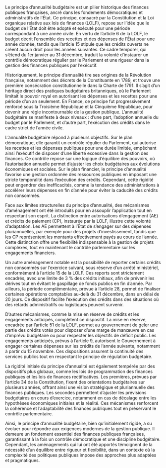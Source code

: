 Le principe d’annualité budgétaire est un pilier historique des finances publiques françaises, ancré dans les fondements démocratiques et administratifs de l’État. Ce principe, consacré par la Constitution et la Loi organique relative aux lois de finances (LOLF), repose sur l’idée que le budget de l’État doit être adopté et exécuté pour une période correspondant à une année civile. En vertu de l’article 6 de la LOLF, le budget décrit l’ensemble des recettes et des dépenses de l’État pour une année donnée, tandis que l’article 15 stipule que les crédits ouverts ne créent aucun droit pour les années suivantes. Ce cadre temporel, qui s’étend du 1er janvier au 31 décembre, traduit la volonté d’instaurer un contrôle démocratique régulier par le Parlement et une rigueur dans la gestion des finances publiques par l’exécutif.

Historiquement, le principe d’annualité tire ses origines de la Révolution française, notamment des décrets de la Constituante en 1789, et trouve une première consécration constitutionnelle dans la Charte de 1791. Il s’agit d’un héritage direct des pratiques budgétaires britanniques, où le Parlement limitait le pouvoir royal en autorisant les dépenses et les recettes pour une période d’un an seulement. En France, ce principe fut progressivement renforcé sous la Troisième République et la Cinquième République, pour devenir une règle incontournable de la gestion publique. L’annualité budgétaire se manifeste à deux niveaux : d’une part, l’adoption annuelle du budget par le Parlement, et d’autre part, l’exécution des crédits dans le cadre strict de l’année civile.

L’annualité budgétaire répond à plusieurs objectifs. Sur le plan démocratique, elle garantit un contrôle régulier du Parlement, qui autorise les recettes et les dépenses publiques pour une durée limitée, empêchant ainsi l’exécutif de disposer d’une liberté excessive dans la gestion des finances. Ce contrôle repose sur une logique d’équilibre des pouvoirs, où l’autorisation annuelle permet d’ajuster les choix budgétaires aux évolutions économiques et sociales. Sur le plan financier, le principe d’annualité favorise une gestion ordonnée des ressources publiques en imposant une stricte temporalité dans l’exécution des crédits. Cependant, cette rigidité peut engendrer des inefficacités, comme la tendance des administrations à accélérer leurs dépenses en fin d’année pour éviter la caducité des crédits non consommés.

Face aux limites structurelles du principe d’annualité, des mécanismes d’aménagement ont été introduits pour en assouplir l’application tout en respectant son esprit. La distinction entre autorisations d’engagement (AE) et crédits de paiement (CP), instaurée par la LOLF, illustre cette volonté d’adaptation. Les AE permettent à l’État de s’engager sur des dépenses pluriannuelles, par exemple pour des projets d’investissement, tandis que les CP représentent les montants effectivement payés au cours de l’année. Cette distinction offre une flexibilité indispensable à la gestion de projets complexes, tout en maintenant le contrôle parlementaire sur les engagements financiers.

Un autre aménagement notable est la possibilité de reporter certains crédits non consommés sur l’exercice suivant, sous réserve d’un arrêté ministériel, conformément à l’article 15 de la LOLF. Ces reports sont strictement encadrés, avec une limite de 3 % des crédits initiaux, afin de prévenir les dérives tout en évitant le gaspillage de fonds publics en fin d’année. Par ailleurs, la période complémentaire, prévue à l’article 28, permet de finaliser certaines opérations comptables au-delà du 31 décembre, dans un délai de 20 jours. Ce dispositif facilite l’exécution des crédits dans des situations où des retards administratifs ou logistiques peuvent survenir.

D’autres mécanismes, comme la mise en réserve de crédits et les engagements anticipés, complètent ce dispositif. La mise en réserve, encadrée par l’article 51 de la LOLF, permet au gouvernement de geler une partie des crédits votés pour disposer d’une marge de manœuvre en cas d’imprévu budgétaire ou pour respecter les objectifs de déficit public. Les engagements anticipés, prévus à l’article 9, autorisent le Gouvernement à engager certaines dépenses sur les crédits de l’année suivante, notamment à partir du 15 novembre. Ces dispositions assurent la continuité des services publics tout en respectant le principe de régulation budgétaire.

La rigidité initiale du principe d’annualité est également tempérée par des dispositifs plus globaux, comme les lois de programmation des finances publiques et les lois de finances rectificatives. Les premières, prévues par l’article 34 de la Constitution, fixent des orientations budgétaires sur plusieurs années, offrant ainsi une vision stratégique et pluriannuelle des finances publiques. Les secondes permettent d’ajuster les prévisions budgétaires en cours d’exercice, notamment en cas de décalage entre les hypothèses économiques initiales et la réalité. Ces mécanismes renforcent la cohérence et l’adaptabilité des finances publiques tout en préservant le contrôle parlementaire.

Ainsi, le principe d’annualité budgétaire, bien qu’initialement rigide, a su évoluer pour répondre aux exigences modernes de la gestion publique. Il demeure un fondement essentiel des finances publiques françaises, garantissant à la fois un contrôle démocratique et une discipline budgétaire. Cependant, les aménagements qui lui ont été apportés témoignent de la nécessité d’un équilibre entre rigueur et flexibilité, dans un contexte où la complexité des politiques publiques impose des approches plus adaptées et pragmatiques.